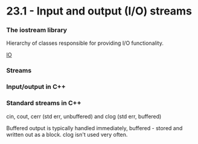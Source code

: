 # 23.1 - Input and output (I/O) streams

### The iostream library
Hierarchy of classes responsible for providing I/O functionality.

[IO](https://en.cppreference.com/w/cpp/io)

### Streams

### Input/output in C++

### Standard streams in C++
cin, cout, cerr (std err, unbuffered) and clog (std err, buffered)

Buffered output is typically handled immediately, buffered - stored and written out as a
block. clog isn't used very often.
